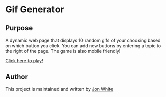 # Gif Generator

## Purpose

A dynamic web page that displays 10 random gifs of your choosing based on which button you click. You can add new buttons by entering a topic to the right of the page. The game is also mobile friendly!

[Click here to play!](https://motionswing.github.io/Gif-Generator/)

## Author

This project is maintained and written by 
[Jon White](https://motionswing.github.io/)